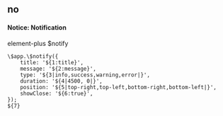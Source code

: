 ## no
#### Notice: Notification
element-plus $notify
```
\$app.\$notify({
	title: '${1:title}',
	message: '${2:message}',
	type: '${3|info,success,warning,error|}',
	duration: '${4|4500, 0|}',
	position: '${5|top-right,top-left,bottom-right,bottom-left|}',
	showClose: '${6:true}',
});
${7}
```